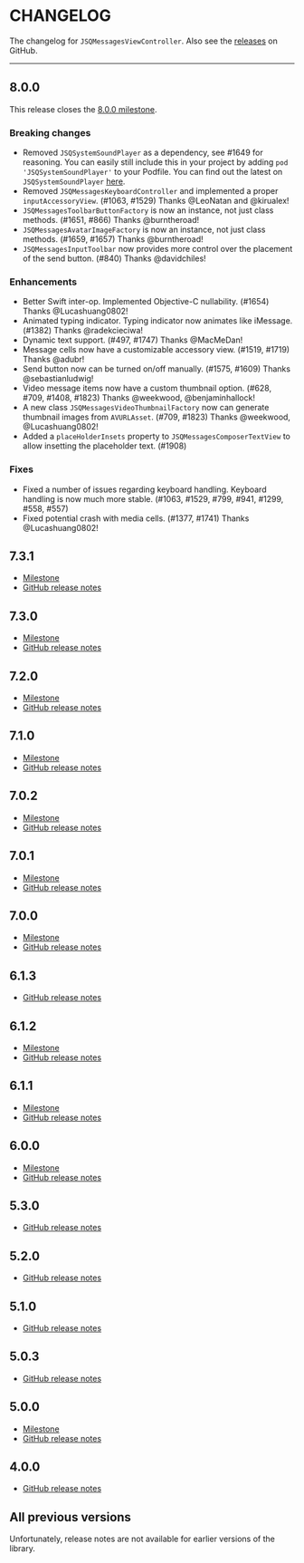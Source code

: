 # CHANGELOG

The changelog for `JSQMessagesViewController`. Also see the [releases](https://github.com/jessesquires/JSQMessagesViewController/releases) on GitHub.

--------------------------------------

8.0.0
-----

This release closes the [8.0.0 milestone](https://github.com/jessesquires/JSQMessagesViewController/milestones/8.0.0).

### Breaking changes

- Removed `JSQSystemSoundPlayer` as a dependency, see #1649 for reasoning. You can easily still include this in your project by adding `pod 'JSQSystemSoundPlayer'` to your Podfile. You can find out the latest on `JSQSystemSoundPlayer` [here](https://github.com/jessesquires/JSQSystemSoundPlayer).
- Removed `JSQMessagesKeyboardController` and implemented a proper `inputAccessoryView`. (#1063, #1529) Thanks @LeoNatan and @kirualex!
- `JSQMessagesToolbarButtonFactory` is now an instance, not just class methods. (#1651, #866) Thanks @burntheroad!
- `JSQMessagesAvatarImageFactory` is now an instance, not just class methods. (#1659, #1657) Thanks @burntheroad!
- `JSQMessagesInputToolbar` now provides more control over the placement of the send button. (#840) Thanks @davidchiles!

### Enhancements

- Better Swift inter-op. Implemented Objective-C nullability. (#1654) Thanks @Lucashuang0802!
- Animated typing indicator. Typing indicator now animates like iMessage. (#1382) Thanks @radekcieciwa!
- Dynamic text support. (#497, #1747) Thanks @MacMeDan!
- Message cells now have a customizable accessory view. (#1519, #1719) Thanks @adubr!
- Send button now can be turned on/off manually. (#1575, #1609) Thanks @sebastianludwig!
- Video message items now have a custom thumbnail option. (#628, #709, #1408, #1823) Thanks @weekwood, @benjaminhallock!
- A new class `JSQMessagesVideoThumbnailFactory` now can generate thumbnail images from `AVURLAsset`. (#709, #1823) Thanks @weekwood, @Lucashuang0802!
- Added a `placeHolderInsets` property to `JSQMessagesComposerTextView` to allow insetting the placeholder text. (#1908)

### Fixes

- Fixed a number of issues regarding keyboard handling. Keyboard handling is now much more stable. (#1063, #1529, #799, #941, #1299, #558, #557)
- Fixed potential crash with media cells. (#1377, #1741) Thanks @Lucashuang0802!

7.3.1
-----

- [Milestone](https://github.com/jessesquires/JSQMessagesViewController/issues?q=milestone%3A7.3.1+is%3Aclosed)
- [GitHub release notes](https://github.com/jessesquires/JSQMessagesViewController/releases/tag/7.3.1)

7.3.0
-----

- [Milestone](https://github.com/jessesquires/JSQMessagesViewController/issues?q=milestone%3A7.3.0+is%3Aclosed)
- [GitHub release notes](https://github.com/jessesquires/JSQMessagesViewController/releases/tag/7.3.0)


7.2.0
-----

- [Milestone](https://github.com/jessesquires/JSQMessagesViewController/issues?q=milestone%3A7.2.0+is%3Aclosed)
- [GitHub release notes](https://github.com/jessesquires/JSQMessagesViewController/releases/tag/7.2.0)

7.1.0
-----

- [Milestone](https://github.com/jessesquires/JSQMessagesViewController/issues?q=milestone%3A7.1.0+is%3Aclosed)
- [GitHub release notes](https://github.com/jessesquires/JSQMessagesViewController/releases/tag/7.1.0)

7.0.2
-----

- [Milestone](https://github.com/jessesquires/JSQMessagesViewController/issues?q=milestone%3A7.0.2+is%3Aclosed)
- [GitHub release notes](https://github.com/jessesquires/JSQMessagesViewController/releases/tag/7.0.2)

7.0.1
-----

- [Milestone](https://github.com/jessesquires/JSQMessagesViewController/issues?q=milestone%3A7.0.1+is%3Aclosed)
- [GitHub release notes](https://github.com/jessesquires/JSQMessagesViewController/releases/tag/7.0.1)

7.0.0
-----

- [Milestone](https://github.com/jessesquires/JSQMessagesViewController/issues?q=milestone%3A7.0.0+is%3Aclosed)
- [GitHub release notes](https://github.com/jessesquires/JSQMessagesViewController/releases/tag/7.0.0)

6.1.3
-----

- [GitHub release notes](https://github.com/jessesquires/JSQMessagesViewController/releases/tag/6.1.3)

6.1.2
-----

- [Milestone](https://github.com/jessesquires/JSQMessagesViewController/issues?q=milestone%3A6.1.2+is%3Aclosed)
- [GitHub release notes](https://github.com/jessesquires/JSQMessagesViewController/releases/tag/6.1.2)

6.1.1
-----

- [Milestone](https://github.com/jessesquires/JSQMessagesViewController/issues?q=milestone%3A6.1.1+is%3Aclosed)
- [GitHub release notes](https://github.com/jessesquires/JSQMessagesViewController/releases/tag/6.1.1)

6.0.0
-----

- [Milestone](https://github.com/jessesquires/JSQMessagesViewController/issues?q=milestone%3A6.0.0+is%3Aclosed)
- [GitHub release notes](https://github.com/jessesquires/JSQMessagesViewController/releases/tag/6.0.0)

5.3.0
-----

- [GitHub release notes](https://github.com/jessesquires/JSQMessagesViewController/releases/tag/5.3.0)

5.2.0
-----

- [GitHub release notes](https://github.com/jessesquires/JSQMessagesViewController/releases/tag/5.2.0)

5.1.0
-----

- [GitHub release notes](https://github.com/jessesquires/JSQMessagesViewController/releases/tag/5.1.0)

5.0.3
-----

- [GitHub release notes](https://github.com/jessesquires/JSQMessagesViewController/releases/tag/5.0.3)

5.0.0
-----

- [Milestone](https://github.com/jessesquires/JSQMessagesViewController/issues?q=milestone%3A5.0.0+is%3Aclosed)
- [GitHub release notes](https://github.com/jessesquires/JSQMessagesViewController/releases/tag/5.0.0)

4.0.0
-----

- [GitHub release notes](https://github.com/jessesquires/JSQMessagesViewController/releases/tag/4.0.0)

All previous versions
---------------------

Unfortunately, release notes are not available for earlier versions of the library.
